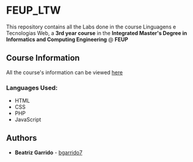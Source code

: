 # FEUP_LTW

This repository contains all the Labs done in the course Linguagens e Tecnologias Web, a **3rd year course** in the **Integrated Master's Degree in Informatics and Computing Engineering** @ **FEUP**

## Course Information

All the course's information can be viewed [here](https://web.fe.up.pt/~arestivo/page/courses/2019/ltw/)

### Languages Used:

* HTML
* CSS
* PHP
* JavaScript


## Authors

* **Beatriz Garrido** - [bgarrido7](https://github.com/bgarrido7)
